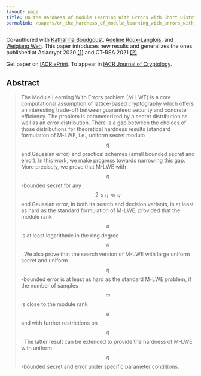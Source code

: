 ```yaml
---
layout: page
title: On the Hardness of Module Learning With Errors with Short Distributions
permalink: /papers/on_the_hardness_of_module_learning_with_errors_with_short_distributions
---
```


Co-authored with [Katharina Boudgoust](https://katinkabou.github.io/), [Adeline Roux-Langlois](https://people.irisa.fr/Adeline.Roux-Langlois/), and [Weiqiang Wen](http://people.irisa.fr/Weiqiang.Wen/). This paper introduces new results and generalizes the ones published at Asiacrypt 2020 [[1]](/papers/towards_classical_hardness_of_module-lwe_the_linear_rank_case) and CT-RSA 2021 [[2]](/papers/on_the_hardness_of_module-lwe_with_binary_secret).  

Get paper on [IACR ePrint](https://eprint.iacr.org/2022/472). To appear in [IACR Journal of Cryptology](https://www.springer.com/journal/145).

## Abstract
> The Module Learning With Errors problem (M-LWE) is a core computational assumption of lattice-based cryptography which offers an interesting trade-off between guaranteed security and concrete efficiency. The problem is parameterized by a secret distribution as well as an error distribution. There is a gap between the choices of those distributions for theoretical hardness results (standard formulation of M-LWE, i.e., uniform secret modulo $$q$$ and Gaussian error) and practical schemes (small bounded secret and error). In this work, we make progress towards narrowing this gap. More precisely, we prove that M-LWE with $$\eta$$-bounded secret for any $$2 \leq \eta \ll q$$ and Gaussian error, in both its search and decision variants, is at least as hard as the standard formulation of M-LWE, provided that the module rank $$d$$ is at least logarithmic in the ring degree $$n$$. We also prove that the search version of M-LWE with large uniform secret and uniform $$\eta$$-bounded error is at least as hard as the standard M-LWE problem, if the number of samples $$m$$ is close to the module rank $$d$$ and with further restrictions on $$\eta$$. The latter result can be extended to provide the hardness of M-LWE with uniform $$\eta$$-bounded secret and error under specific parameter conditions.